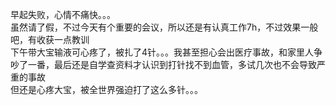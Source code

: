 早起失败，心情不痛快。。。       
虽然请了假，不过今天有个重要的会议，所以还是有认真工作7h，不过效果一般吧，有收获一点教训  
下午带大宝输液可心疼了，被扎了4针。。。我甚至担心会出医疗事故，和家里人争吵了一番，最后还是自学查资料才认识到打针找不到血管，多试几次也不会导致严重的事故  
但还是心疼大宝，被全世界强迫打了这么多针。。。
